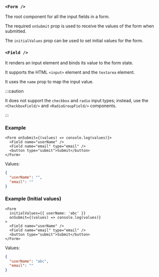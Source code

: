 ### `<Form />`

The root component for all the input fields in a form.

The required `onSubmit` prop is used to receive the values of the form when submitted.

The `initialValues` prop can be used to set initial values for the form.

### `<Field />`

It renders an input element and binds its value to the form state.

It supports the HTML `<input>` element and the `textarea` element.

It uses the `name` prop to map the input value.

:::caution

It does not support the `checkbox` and `radio` input types; instead, use the `<CheckboxField/>` and `<RadioGroupField/>` components.

:::

### Example

```tsx
<Form onSubmit={(values) => console.log(values)}>
  <Field name="userName" />
  <Field name="email" type="email" />
  <button type="submit">Submit</button>
</Form>
```

Values:

```json
{
  "userName": "",
  "email": ""
}
```

### Example (Initial values)

```tsx
<Form
  initialValues={{ userName: 'abc' }}
  onSubmit={(values) => console.log(values)}
>
  <Field name="userName" />
  <Field name="email" type="email" />
  <button type="submit">Submit</button>
</Form>
```

Values:

```json
{
  "userName": "abc",
  "email": ""
}
```
